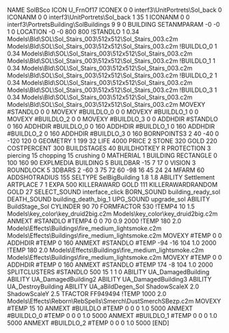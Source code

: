 NAME SolBSco
ICON U_FrnOf17
ICONEX 0 0 interf3\UnitPortrets\Sol_back 0
ICONANM 0 0 interf3\UnitPortrets\Sol_back 1 35 1
ICONANM 0 0 interf3\PortretsBuilding\SolBuildings 9 9 0
BUILDING
SETANMPARAM -0 -0 1 0
LOCATION -0 -0 800 800
!STANDLO      1 0.34 Models\Bld\SOL\Sol_Stairs_003\512x512\Sol_Stairs_003.c2m Models\Bld\SOL\Sol_Stairs_003\512x512\Sol_Stairs_003.c2m 
!BUILDLO_0    1 0.34 Models\Bld\SOL\Sol_Stairs_003\512x512\Sol_Stairs_003.c2m Models\Bld\SOL\Sol_Stairs_003\512x512\Sol_Stairs_003.c2m 
!BUILDLO_1    1 0.34 Models\Bld\SOL\Sol_Stairs_003\512x512\Sol_Stairs_003.c2m Models\Bld\SOL\Sol_Stairs_003\512x512\Sol_Stairs_003.c2m 
!BUILDLO_2    1 0.34 Models\Bld\SOL\Sol_Stairs_003\512x512\Sol_Stairs_003.c2m Models\Bld\SOL\Sol_Stairs_003\512x512\Sol_Stairs_003.c2m 
!BUILDLO_3    1 0.34 Models\Bld\SOL\Sol_Stairs_003\512x512\Sol_Stairs_003.c2m Models\Bld\SOL\Sol_Stairs_003\512x512\Sol_Stairs_003.c2m 
MOVEXY #STANDLO    0 0
MOVEXY #BUILDLO_0  0 0
MOVEXY #BUILDLO_1  0 0
MOVEXY #BUILDLO_2  0 0
MOVEXY #BUILDLO_3  0 0
ADDHDIR #STANDLO 0 160
ADDHDIR #BUILDLO_0 0 160
ADDHDIR #BUILDLO_1 0 160
ADDHDIR #BUILDLO_2 0 160
ADDHDIR #BUILDLO_3 0 160
BORNPOINTS3 2 40 -40 0 -120 120 0
GEOMETRY 1 199 32
LIFE     4000
PRICE 2 STONE 320 GOLD 220
COSTPERCENT 300
BUILDSTAGES 40
BUILDHOTKEY		R
PROTECTION 3 piercing 15 chopping 15 crushing 0
MATHERIAL 1 BUILDING
RECTANGLE    0 100 160 90
EXPLMEDIA BUILDING 5
BUILDBAR -15 7 17 0
VISION 3
ROUNDLOCK 5
3DBARS 2 -60 3 75 72 60 -98 16 45 24 24 
MFARM 60
ADDSHOTRADIUS 155
SELTYPE SelBigBuilding 1.8 1.8
ABILITY Settlement
ARTPLACE 7 1
EXPA 500
KILLERAWARD             GOLD 111
KILLERAWARDRANDOM       GOLD 27
SELECT_SOUND interface_click
BORN_SOUND building_ready_sol
DEATH_SOUND building_death_big_1
UPG_SOUND upgrade_sol
ABILITY BuildStage_Sol
CYLINDER 90 70
FORMFACTOR 530
!TEMP4 10 1.5 Models\key_color\key_druid2big.c2m Models\key_color\key_druid2big.c2m
ANMEXT #STANDLO #TEMP4 0 0 70 0.9 2000
!TEMP 180 2.0 Models\Effects\Buildings\fire_medium_lightsmoke.c2m Models\Effects\Buildings\fire_medium_lightsmoke.c2m
MOVEXY  #TEMP 0 0
ADDHDIR #TEMP 0 160
ANMEXT #STANDLO #TEMP -94 -16 104 1.0 2000
!TEMP 180 2.0 Models\Effects\Buildings\fire_medium_lightsmoke.c2m Models\Effects\Buildings\fire_medium_lightsmoke.c2m
MOVEXY  #TEMP 0 0
ADDHDIR #TEMP 0 160
ANMEXT #STANDLO #TEMP 174 -8 104 1.0 2000
SPLITCLUSTERS #STANDLO 500 15 1 1 0
ABILITY UA_DamagedBuilding
ABILITY UA_DamagedBuilding2
ABILITY UA_DamagedBuilding3
ABILITY UA_DestroyBuilding
ABILITY UA_aBildDegen_Sol
ShadowScaleX 2.0
ShadowScaleY 2.5
TFACTOR FF949494
!TEMP 1000 2.0 Models\Effects\Reborn\RebSpells\Smerch\DustSmerchSBezp.c2m
MOVEXY  #TEMP 15 10
ANMEXT #BUILDLO #TEMP  0 0 0 1.0 5000
ANMEXT #BUILDLO_0 #TEMP  0 0 0 1.0 5000
ANMEXT #BUILDLO_1 #TEMP  0 0 0 1.0 5000
ANMEXT #BUILDLO_2 #TEMP  0 0 0 1.0 5000
[END]
